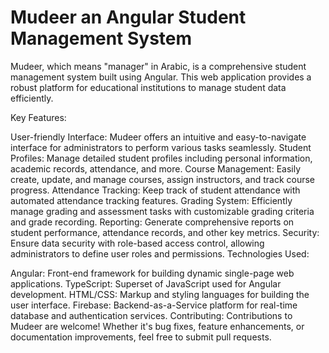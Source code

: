 # Mudeer an Angular Student Management System
Mudeer, which means "manager" in Arabic, is a comprehensive student management system built using Angular. This web application provides a robust platform for educational institutions to manage student data efficiently.

Key Features:

User-friendly Interface: Mudeer offers an intuitive and easy-to-navigate interface for administrators to perform various tasks seamlessly.
Student Profiles: Manage detailed student profiles including personal information, academic records, attendance, and more.
Course Management: Easily create, update, and manage courses, assign instructors, and track course progress.
Attendance Tracking: Keep track of student attendance with automated attendance tracking features.
Grading System: Efficiently manage grading and assessment tasks with customizable grading criteria and grade recording.
Reporting: Generate comprehensive reports on student performance, attendance records, and other key metrics.
Security: Ensure data security with role-based access control, allowing administrators to define user roles and permissions.
Technologies Used:

Angular: Front-end framework for building dynamic single-page web applications.
TypeScript: Superset of JavaScript used for Angular development.
HTML/CSS: Markup and styling languages for building the user interface.
Firebase: Backend-as-a-Service platform for real-time database and authentication services.
Contributing:
Contributions to Mudeer are welcome! Whether it's bug fixes, feature enhancements, or documentation improvements, feel free to submit pull requests.
